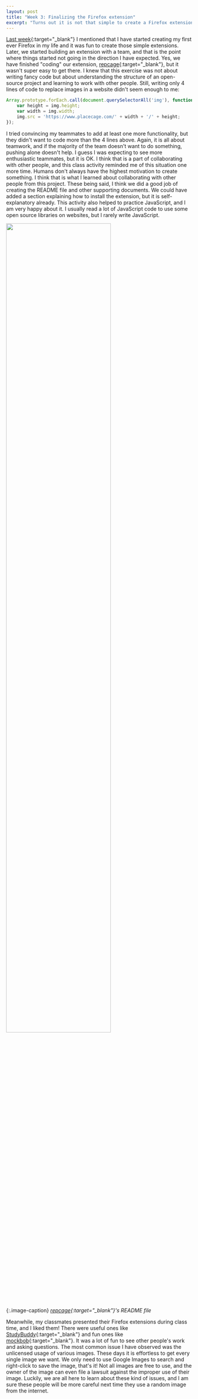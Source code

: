 ```yaml
---
layout: post
title: "Week 3: Finalizing the Firefox extension"
excerpt: "Turns out it is not that simple to create a Firefox extension if you are doing it with a group"
---
```



[Last week](https://nyu-ossd-s20.github.io/woswos-weekly/week02/){:target="_blank"} I mentioned that I have started creating my first ever Firefox in my life and it was fun to create those simple extensions. Later, we started building an extension with a team, and that is the point where things started not going in the direction I have expected. Yes, we have finished "coding" our extension, [repcage](https://github.com/nyu-ossd-s20/repcage/){:target="_blank"}, but it wasn't super easy to get there. I knew that this exercise was not about writing fancy code but about understanding the structure of an open-source project and learning to work with other people. Still, writing only 4 lines of code to replace images in a website didn't seem enough to me:


```js
Array.prototype.forEach.call(document.querySelectorAll('img'), function (img) {
    var height = img.height;
    var width = img.width;
    img.src = 'https://www.placecage.com/' + width + '/' + height;
});
```

I tried convincing my teammates to add at least one more functionality, but they didn't want to code more than the 4 lines above. Again, it is all about teamwork, and if the majority of the team doesn't want to do something, pushing alone doesn't help. I guess I was expecting to see more enthusiastic teammates, but it is OK. I think that is a part of collaborating with other people, and this class activity reminded me of this situation one more time. Humans don't always have the highest motivation to create something. I think that is what I learned about collaborating with other people from this project. These being said, I think we did a good job of creating the README file and other supporting documents. We could have added a section explaining how to install the extension, but it is self-explanatory already. This activity also helped to practice JavaScript, and I am very happy about it. I usually read a lot of JavaScript code to use some open source libraries on websites, but I rarely write JavaScript.

<img src="/woswos-weekly/images/readme.png" width="75%" class="image-centered" target="_blank">

{:.image-caption}
*[repcage](https://github.com/nyu-ossd-s20/repcage/){:target="_blank"}'s README file*

Meanwhile, my classmates presented their Firefox extensions during class time, and I liked them! There were useful ones like [StudyBuddy](https://github.com/nyu-ossd-s20/StudyBuddy){:target="_blank"} and fun ones like [mockbob](https://github.com/nyu-ossd-s20/mockbob){:target="_blank"}. It was a lot of fun to see other people's work and asking questions. The most common issue I have observed was the unlicensed usage of various images. These days it is effortless to get every single image we want. We only need to use Google Images to search and right-click to save the image, that's it! Not all images are free to use, and the owner of the image can even file a lawsuit against the improper use of their image. Luckily, we are all here to learn about these kind of issues, and I am sure these people will be more careful next time they use a random image from the internet.
